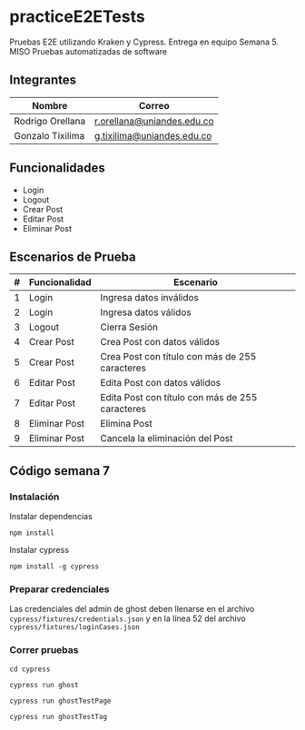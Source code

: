 # practiceE2ETests
Pruebas E2E utilizando Kraken y Cypress. Entrega en equipo Semana 5. MISO Pruebas automatizadas de software

## Integrantes
| Nombre           | Correo                     |
| ---------------- | -------------------------- |
| Rodrigo Orellana | r.orellana@uniandes.edu.co |
| Gonzalo Tixilima | g.tixilima@uniandes.edu.co |

## Funcionalidades
- Login
- Logout
- Crear Post
- Editar Post
- Eliminar Post

## Escenarios de Prueba
| # | Funcionalidad | Escenario                                       |
| - | ------------- | ----------------------------------------------- |
| 1 | Login         | Ingresa datos inválidos                         |
| 2 | Login         | Ingresa datos válidos                           |
| 3 | Logout        | Cierra Sesión                                   |
| 4 | Crear Post    | Crea Post con datos válidos                     |
| 5 | Crear Post    | Crea Post con título con más de 255 caracteres  |
| 6 | Editar Post   | Edita Post con datos válidos                    |     
| 7 | Editar Post   | Edita Post con título con más de 255 caracteres |
| 8 | Eliminar Post | Elimina Post                                    |
| 9 | Eliminar Post | Cancela la eliminación del Post                 |

## Código semana 7

### Instalación

Instalar dependencias

`npm install`

Instalar cypress

`npm install -g cypress`

### Preparar credenciales

Las credenciales del admin de ghost deben llenarse en el archivo `cypress/fixtures/credentials.json` y en la línea 52 del archivo `cypress/fixtures/loginCases.json`

### Correr pruebas

`cd cypress`

`cypress run ghost`

`cypress run ghostTestPage`

`cypress run ghostTestTag`
